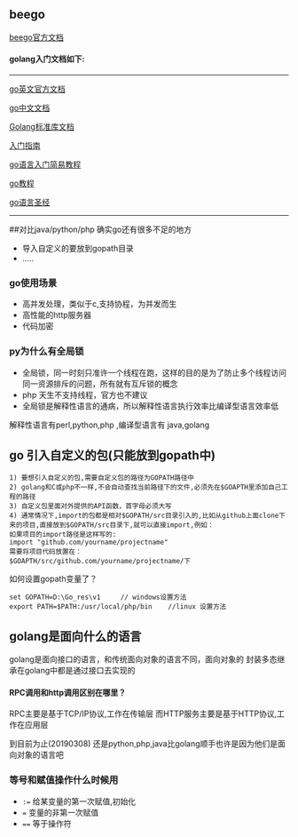 ## beego
[beego官方文档](https://beego.me/docs/intro/)

#### golang入门文档如下:
-----
[go英文官方文档](https://golang.org/doc/)

[go中文文档](http://docscn.studygolang.com/doc/)

[Golang标准库文档](https://studygolang.com/pkgdoc)

[入门指南](https://www.kancloud.cn/kancloud/the-way-to-go/72457)

[go语言入门简易教程](http://go.zerostech.com)

[go教程](http://c.biancheng.net/golang/)

[go语言圣经](https://books.studygolang.com/gopl-zh/)

-----

##对比java/python/php  确实go还有很多不足的地方
* 导入自定义的要放到gopath目录
* .....

### go使用场景
* 高并发处理，类似于c,支持协程，为并发而生
* 高性能的http服务器
* 代码加密

### py为什么有全局锁
* 全局锁，同一时刻只准许一个线程在跑，这样的目的是为了防止多个线程访问同一资源排斥的问题，所有就有互斥锁的概念
* php 天生不支持线程，官方也不建议
* 全局锁是解释性语言的通病，所以解释性语言执行效率比编译型语言效率低

解释性语言有perl,python,php ,编译型语言有 java,golang

## go 引入自定义的包(只能放到gopath中)

    1) 要想引入自定义的包,需要自定义包的路径为GOPATH路径中
    2) golang和C或php不一样,不会自动查找当前路径下的文件,必须先在$GOAPTH里添加自己工程的路径
    3) 自定义包里面对外提供的API函数，首字母必须大写
    4) 通常情况下,import的包都是相对$GOPATH/src目录引入的,比如从github上面clone下来的项目,直接放到$GOPATH/src目录下,就可以直接import,例如：
    如果项目的import路径是这样写的:
    import "github.com/yourname/projectname"
    需要将项目代码放置在：
    $GOAPTH/src/github.com/yourname/projectname/下

如何设置gopath变量了？
```
set GOPATH=D:\Go_res\v1     // windows设置方法
export PATH=$PATH:/usr/local/php/bin    //linux 设置方法   

```


## golang是面向什么的语言
golang是面向接口的语言，和传统面向对象的语言不同，面向对象的 封装多态继承在golang中都是通过接口去实现的

#### RPC调用和http调用区别在哪里？
RPC主要是基于TCP/IP协议,工作在传输层
而HTTP服务主要是基于HTTP协议,工作在应用层

到目前为止(20190308) 还是python,php,java比golang顺手也许是因为他们是面向对象的语言吧

### 等号和赋值操作什么时候用
* `:=`  给某变量的第一次赋值,初始化
* `=`   变量的非第一次赋值
* `==`  等于操作符
